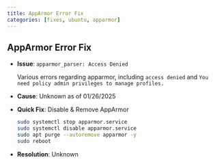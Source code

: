 ```yaml
---
title: AppArmor Error Fix
categories: [fixes, ubuntu, apparmor]
---
```


## AppArmor Error Fix

- **Issue**: `apparmor_parser: Access Denied`
  
  Various errors regarding apparmor, including `access denied` and `You need policy admin privileges to manage profiles.`

- **Cause**: Unknown as of 01/26/2025

- **Quick Fix**: Disable & Remove AppArmor
   ```bash
   sudo systemctl stop apparmor.service
   sudo systemctl disable apparmor.service
   sudo apt purge --autoremove apparmor -y
   sudo reboot
   ```

- **Resolution**: Unknown